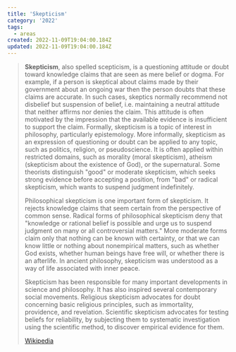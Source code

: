 ```yaml
---
title: 'Skepticism'
category: '2022'
tags:
  - areas
created: 2022-11-09T19:04:00.184Z
updated: 2022-11-09T19:04:00.184Z
---
```


> **Skepticism**, also spelled scepticism, is a questioning attitude or doubt toward knowledge claims that are seen as mere belief or dogma. For example, if a person is skeptical about claims made by their government about an ongoing war then the person doubts that these claims are accurate. In such cases, skeptics normally recommend not disbelief but suspension of belief, i.e. maintaining a neutral attitude that neither affirms nor denies the claim. This attitude is often motivated by the impression that the available evidence is insufficient to support the claim. Formally, skepticism is a topic of interest in philosophy, particularly epistemology. More informally, skepticism as an expression of questioning or doubt can be applied to any topic, such as politics, religion, or pseudoscience. It is often applied within restricted domains, such as morality (moral skepticism), atheism (skepticism about the existence of God), or the supernatural. Some theorists distinguish "good" or moderate skepticism, which seeks strong evidence before accepting a position, from "bad" or radical skepticism, which wants to suspend judgment indefinitely.
>
> Philosophical skepticism is one important form of skepticism. It rejects knowledge claims that seem certain from the perspective of common sense. Radical forms of philosophical skepticism deny that "knowledge or rational belief is possible and urge us to suspend judgment on many or all controversial matters." More moderate forms claim only that nothing can be known with certainty, or that we can know little or nothing about nonempirical matters, such as whether God exists, whether human beings have free will, or whether there is an afterlife. In ancient philosophy, skepticism was understood as a way of life associated with inner peace.
>
> Skepticism has been responsible for many important developments in science and philosophy. It has also inspired several contemporary social movements. Religious skepticism advocates for doubt concerning basic religious principles, such as immortality, providence, and revelation. Scientific skepticism advocates for testing beliefs for reliability, by subjecting them to systematic investigation using the scientific method, to discover empirical evidence for them.
>
> [Wikipedia](https://en.wikipedia.org/wiki/Skepticism)